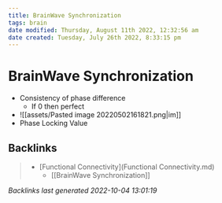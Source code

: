 ```yaml
---
title: BrainWave Synchronization
tags: brain
date modified: Thursday, August 11th 2022, 12:32:56 am
date created: Tuesday, July 26th 2022, 8:33:15 pm
---
```


# BrainWave Synchronization
- Consistency of phase difference
	- If 0 then perfect
- ![[assets/Pasted image 20220502161821.png|im]]
- Phase Locking Value

## Backlinks

> - [Functional Connectivity](Functional Connectivity.md)
>   - [[BrainWave Synchronization]]

_Backlinks last generated 2022-10-04 13:01:19_
